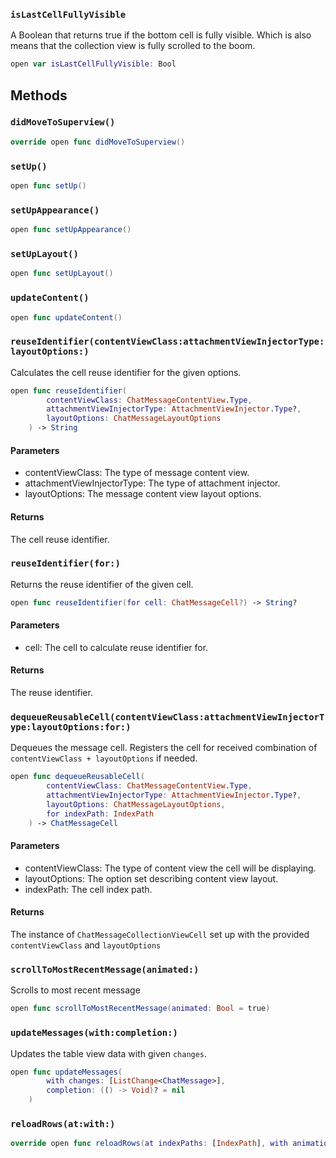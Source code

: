 
### `isLastCellFullyVisible`

A Boolean that returns true if the bottom cell is fully visible.
Which is also means that the collection view is fully scrolled to the boom.

``` swift
open var isLastCellFullyVisible: Bool 
```

## Methods

### `didMoveToSuperview()`

``` swift
override open func didMoveToSuperview() 
```

### `setUp()`

``` swift
open func setUp() 
```

### `setUpAppearance()`

``` swift
open func setUpAppearance() 
```

### `setUpLayout()`

``` swift
open func setUpLayout() 
```

### `updateContent()`

``` swift
open func updateContent() 
```

### `reuseIdentifier(contentViewClass:attachmentViewInjectorType:layoutOptions:)`

Calculates the cell reuse identifier for the given options.

``` swift
open func reuseIdentifier(
        contentViewClass: ChatMessageContentView.Type,
        attachmentViewInjectorType: AttachmentViewInjector.Type?,
        layoutOptions: ChatMessageLayoutOptions
    ) -> String 
```

#### Parameters

  - contentViewClass: The type of message content view.
  - attachmentViewInjectorType: The type of attachment injector.
  - layoutOptions: The message content view layout options.

#### Returns

The cell reuse identifier.

### `reuseIdentifier(for:)`

Returns the reuse identifier of the given cell.

``` swift
open func reuseIdentifier(for cell: ChatMessageCell?) -> String? 
```

#### Parameters

  - cell: The cell to calculate reuse identifier for.

#### Returns

The reuse identifier.

### `dequeueReusableCell(contentViewClass:attachmentViewInjectorType:layoutOptions:for:)`

Dequeues the message cell. Registers the cell for received combination of `contentViewClass + layoutOptions`
if needed.

``` swift
open func dequeueReusableCell(
        contentViewClass: ChatMessageContentView.Type,
        attachmentViewInjectorType: AttachmentViewInjector.Type?,
        layoutOptions: ChatMessageLayoutOptions,
        for indexPath: IndexPath
    ) -> ChatMessageCell 
```

#### Parameters

  - contentViewClass: The type of content view the cell will be displaying.
  - layoutOptions: The option set describing content view layout.
  - indexPath: The cell index path.

#### Returns

The instance of `ChatMessageCollectionViewCell` set up with the provided `contentViewClass` and `layoutOptions`

### `scrollToMostRecentMessage(animated:)`

Scrolls to most recent message

``` swift
open func scrollToMostRecentMessage(animated: Bool = true) 
```

### `updateMessages(with:completion:)`

Updates the table view data with given `changes`.

``` swift
open func updateMessages(
        with changes: [ListChange<ChatMessage>],
        completion: (() -> Void)? = nil
    ) 
```

### `reloadRows(at:with:)`

``` swift
override open func reloadRows(at indexPaths: [IndexPath], with animation: UITableView.RowAnimation) 
